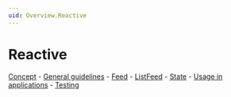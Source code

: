 ```yaml
---
uid: Overview.Reactive
---
```

# Reactive

[Concept](xref:Overview.Reactive.Concept) - 
[General guidelines](xref:Overview.Reactive.General) - 
[Feed](xref:Overview.Reactive.Feed) - 
[ListFeed](xref:Overview.Reactive.Listfeed) -
[State](xref:Overview.Reactive.State) - 
[Usage in applications](xref:Overview.Reactive.InApps) - 
[Testing](xref:Overview.Reactive.Testing)
